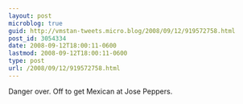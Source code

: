 ```yaml
---
layout: post
microblog: true
guid: http://vmstan-tweets.micro.blog/2008/09/12/919572758.html
post_id: 3054334
date: 2008-09-12T18:00:11-0600
lastmod: 2008-09-12T18:00:11-0600
type: post
url: /2008/09/12/919572758.html
---
```

Danger over. Off to get Mexican at Jose Peppers.
